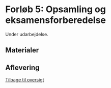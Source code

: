 # Forløb 5: Opsamling og eksamensforberedelse

Under udarbejdelse.

## Materialer

## Aflevering

[Tilbage til oversigt](0-studieplan.md)
